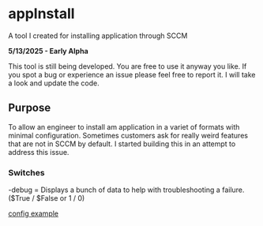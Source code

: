 # appInstall
A tool I created for installing application through SCCM

**5/13/2025 - Early Alpha**

This tool is still being developed.  You are free to use it anyway you like.  If you spot a bug or experience an issue please feel free to report it.  I will take a look and update the code.

## Purpose
To allow an engineer to install am application in a variet of formats with minimal configuration.  Sometimes customers ask for really weird features that are not in SCCM by default.  I started building this in an attempt to address this issue.

### Switches
-debug = Displays a bunch of data to help with troubleshooting a failure. ($True / $False or 1 / 0)

[config example](config.md)
